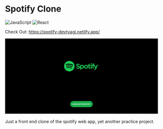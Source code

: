 # Spotify Clone   

<img alt="JavaScript" src="https://img.shields.io/badge/javascript%20-%23323330.svg?&style=for-the-badge&logo=javascript&logoColor=%23F7DF1E"/> <img alt="React" src="https://img.shields.io/badge/react%20-%2320232a.svg?&style=for-the-badge&logo=react&logoColor=%2361DAFB"/>  

Check Out: https://spotify-devtyagi.netlify.app/

<img src="preview.gif">

Just a front end clone of the spotify web app, yet another practice project.
